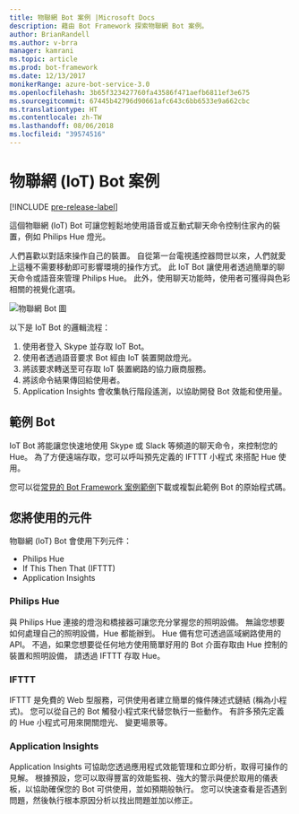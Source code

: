 ```yaml
---
title: 物聯網 Bot 案例 |Microsoft Docs
description: 藉由 Bot Framework 探索物聯網 Bot 案例。
author: BrianRandell
ms.author: v-brra
manager: kamrani
ms.topic: article
ms.prod: bot-framework
ms.date: 12/13/2017
monikerRange: azure-bot-service-3.0
ms.openlocfilehash: 3b65f323427760fa43586f471aefb6811ef3e675
ms.sourcegitcommit: 67445b42796d90661afc643c6bb6533e9a662cbc
ms.translationtype: HT
ms.contentlocale: zh-TW
ms.lasthandoff: 08/06/2018
ms.locfileid: "39574516"
---
```

# <a name="internet-of-things-iot-bot-scenario"></a>物聯網 (IoT) Bot 案例

[!INCLUDE [pre-release-label](includes/pre-release-label-v3.md)]

這個物聯網 (IoT) Bot 可讓您輕鬆地使用語音或互動式聊天命令控制住家內的裝置，例如 Philips Hue 燈光。

人們喜歡以對話來操作自己的裝置。 自從第一台電視遙控器問世以來，人們就愛上這種不需要移動即可影響環境的操作方式。 此 IoT Bot 讓使用者透過簡單的聊天命令或語音來管理 Philips Hue。 此外，使用聊天功能時，使用者可獲得與色彩相關的視覺化選項。

![物聯網 Bot 圖](~/media/scenarios/bot-service-scenario-iot-bot.png)

以下是 IoT Bot 的邏輯流程：

1. 使用者登入 Skype 並存取 IoT Bot。
2. 使用者透過語音要求 Bot 經由 IoT 裝置開啟燈光。
3. 將該要求轉送至可存取 IoT 裝置網路的協力廠商服務。
4. 將該命令結果傳回給使用者。
5. Application Insights 會收集執行階段遙測，以協助開發 Bot 效能和使用量。

## <a name="sample-bot"></a>範例 Bot
IoT Bot 將能讓您快速地使用 Skype 或 Slack 等頻道的聊天命令，來控制您的 Hue。 為了方便遠端存取，您可以呼叫預先定義的 IFTTT 小程式 來搭配 Hue 使用。

您可以從[常見的 Bot Framework 案例範例](https://aka.ms/bot/scenarios)下載或複製此範例 Bot 的原始程式碼。

## <a name="components-youll-use"></a>您將使用的元件
物聯網 (IoT) Bot 會使用下列元件：
-   Philips Hue
-   If This Then That (IFTTT)
-   Application Insights

### <a name="philips-hue"></a>Philips Hue
與 Philips Hue 連接的燈泡和橋接器可讓您充分掌握您的照明設備。 無論您想要如何處理自己的照明設備，Hue 都能辦到。 Hue 備有您可透過區域網路使用的 API。 不過，如果您想要從任何地方使用簡單好用的 Bot 介面存取由 Hue 控制的裝置和照明設備， 請透過 IFTTT 存取 Hue。

### <a name="ifttt"></a>IFTTT
IFTTT 是免費的 Web 型服務，可供使用者建立簡單的條件陳述式鏈結 (稱為小程式)。 您可以從自己的 Bot 觸發小程式來代替您執行一些動作。 有許多預先定義的 Hue 小程式可用來開關燈光、 變更場景等。

### <a name="application-insights"></a>Application Insights
Application Insights 可協助您透過應用程式效能管理和立即分析，取得可操作的見解。 根據預設，您可以取得豐富的效能監視、強大的警示與便於取用的儀表板，以協助確保您的 Bot 可供使用，並如預期般執行。 您可以快速查看是否遇到問題，然後執行根本原因分析以找出問題並加以修正。
